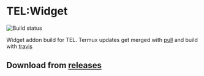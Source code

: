 # TEL:Widget
![Build status](https://api.travis-ci.com/t-e-l/termux-widget.svg?branch=master)

Widget addon build for TEL.
Termux updates get merged with [pull](https://github.com/wei/pull) and build with [travis](travis-ci.com)

## Download from [releases](https://github.com/t-e-l/termux-widget/releases)


